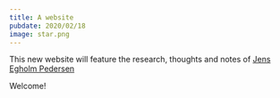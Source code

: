 ```yaml
---
title: A website
pubdate: 2020/02/18
image: star.png
---
```


This new website will feature the research, thoughts and notes of <a href="./about">Jens Egholm Pedersen</a>

Welcome!